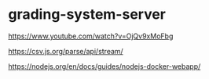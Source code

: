 # grading-system-server

https://www.youtube.com/watch?v=OjQv9xMoFbg

https://csv.js.org/parse/api/stream/

https://nodejs.org/en/docs/guides/nodejs-docker-webapp/

